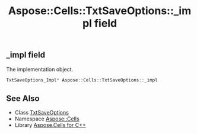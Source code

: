 ﻿---
title: Aspose::Cells::TxtSaveOptions::_impl field
linktitle: _impl
second_title: Aspose.Cells for C++ API Reference
description: 'Aspose::Cells::TxtSaveOptions::_impl field. The implementation object in C++.'
type: docs
weight: 3000
url: /cpp/aspose.cells/txtsaveoptions/_impl/
---
## _impl field


The implementation object.

```cpp
TxtSaveOptions_Impl* Aspose::Cells::TxtSaveOptions::_impl
```

## See Also

* Class [TxtSaveOptions](../)
* Namespace [Aspose::Cells](../../)
* Library [Aspose.Cells for C++](../../../)
